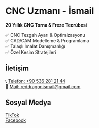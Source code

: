 # CNC Uzmanı - İsmail  

**20 Yıllık CNC Torna & Freze Tecrübesi**  

✅ CNC Tezgah Ayarı & Optimizasyonu  
✅ CAD/CAM Modelleme & Programlama  
✅ Talaşlı İmalat Danışmanlığı  
✅ Özel Kesim Stratejileri  

## İletişim  
📞 [Telefon: +90 536 281 21 44](tel:+905362812144)  
📧 [Mail: reddragonismail@gmail.com](mailto:reddragonismail@gmail.com)  

## Sosyal Medya  
[TikTok](https://www.tiktok.com/foryou?is_copy_url=1&is_from_webapp=v1&lang=tr-TR)  
[Facebook](https://www.facebook.com/iso2891)  
